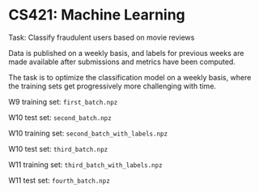 # CS421: Machine Learning

Task: Classify fraudulent users based on movie reviews

Data is published on a weekly basis, and labels for previous weeks are made available after submissions and metrics
have been computed.

The task is to optimize the classification model on a weekly basis, where the training sets get progressively more
challenging with time.

W9 training set: `first_batch.npz`

W10 test set: `second_batch.npz`

W10 training set: `second_batch_with_labels.npz`

W10 test set: `third_batch.npz`

W11 training set: `third_batch_with_labels.npz`

W11 test set: `fourth_batch.npz`